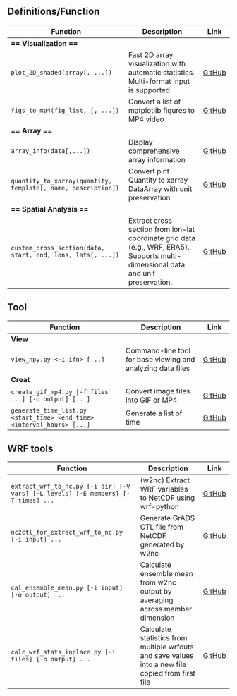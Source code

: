 ## Definitions/Function

| Function | Description | Link |
|------|--------|------|
| **== Visualization ==** |
| `plot_2D_shaded(array[, ...]) ` | Fast 2D array visualization with automatic statistics.<br>Multi-format input is supported | [GitHub](https://github.com/YakultSmoothie/PY_No_MoNo/blob/main/definitions/plot_2D_shaded.py) |
| `figs_to_mp4(fig_list, [, ...])` | Convert a list of matplotlib figures to MP4 video | [GitHub](https://github.com/YakultSmoothie/PY_No_MoNo/blob/main/definitions/def_figs_to_mp4.py) |
| **== Array ==** |
| `array_info(data[,...])` | Display comprehensive array information | [GitHub](https://github.com/YakultSmoothie/PY_No_MoNo/blob/main/definitions/def_show_array_info.py) |
| `quantity_to_xarray(quantity, template[, name, description])` | Convert pint Quantity to xarray DataArray with unit preservation | [GitHub](https://github.com/YakultSmoothie/PY_No_MoNo/blob/main/definitions/def_quantity_to_xarray.py) |
| **== Spatial Analysis ==** |
| `custom_cross_section(data, start, end, lons, lats[, ...])` | Extract cross-section from lon-lat coordinate grid data (e.g., WRF, ERA5). <br>Supports multi-dimensional data and unit preservation. | [GitHub](https://github.com/YakultSmoothie/PY_No_MoNo/blob/main/definitions/def_custom_cross_section.py) |


## Tool
| Function | Description | Link |
|------|--------|------|
| **View** |
| `view_npy.py <-i ifn> [...]` | Command-line tool for base viewing and analyzing data files | [GitHub](https://github.com/YakultSmoothie/PY_No_MoNo/blob/main/view_npy.py) |
| **Creat** |
| `create_gif_mp4.py [-f files ...] [-o output] [...]` | Convert image files into GIF or MP4 | [GitHub](https://github.com/YakultSmoothie/PY_No_MoNo/blob/main/create_gif.py) |
| `generate_time_list.py <start_time> <end_time> <interval_hours> [...]` | Generate a list of time | [GitHub](https://github.com/YakultSmoothie/PY_No_MoNo/blob/main/generate_time10_list.py) |


## WRF tools
| Function | Description | Link |
|------|--------|------|
| `extract_wrf_to_nc.py [-i dir] [-V vars] [-L levels] [-E members] [-T times] ...` | (w2nc) Extract WRF variables to NetCDF using wrf-python | [GitHub](https://github.com/YakultSmoothie/wrf-tool/blob/main/extract_wrf_to_nc.py) |
| `nc2ctl_for_extract_wrf_to_nc.py [-i input] ...` | Generate GrADS CTL file from NetCDF generated by w2nc | [GitHub](https://github.com/YakultSmoothie/wrf-tool/blob/main/nc2ctl_for_extract_wrf_to_nc.py) |
| `cal_ensemble_mean.py [-i input] [-o output] ...` | Calculate ensemble mean from w2nc output by averaging across member dimension | [GitHub](https://github.com/YakultSmoothie/wrf-tool/blob/main/cala_ensemble_mean.py) |
| `calc_wrf_stats_inplace.py [-i files] [-o output] ...` | Calculate statistics from multiple wrfouts and save values into a new file copied from first file | [GitHub](https://github.com/YakultSmoothie/wrf-tool/blob/main/calc_wrf_stats_inplace.py) |



